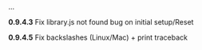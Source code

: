 ...

**0.9.4.3**	Fix library.js not found bug on initial setup/Reset

**0.9.4.5**	Fix backslashes (Linux/Mac) + print traceback